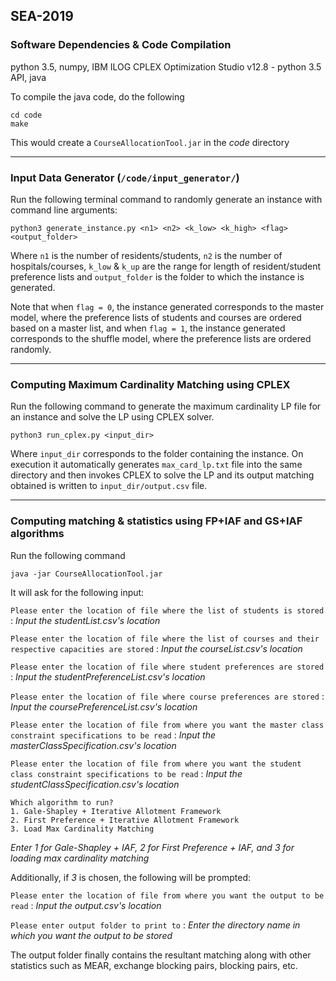 ## SEA-2019

### Software Dependencies & Code Compilation
python 3.5, numpy, IBM ILOG CPLEX Optimization Studio v12.8 - python 3.5 API, java

To compile the java code, do the following

`cd code` <br />
`make`

This would create a `CourseAllocationTool.jar` in the _code_ directory

---

### Input Data Generator (`/code/input_generator/`)

Run the following terminal command to randomly generate an instance with command line arguments:

`python3 generate_instance.py <n1> <n2> <k_low> <k_high> <flag> <output_folder>`

Where `n1` is the number of residents/students, `n2` is the number of hospitals/courses, `k_low` & `k_up` are the range for length of resident/student preference lists and `output_folder` is the folder to which the instance is generated. 

Note that when `flag = 0`, the instance generated corresponds to the master model, where the preference lists of students and courses are ordered based on a master list, and when `flag = 1`, the instance generated corresponds to the shuffle model, where the preference lists are ordered randomly.

---

### Computing Maximum Cardinality Matching using CPLEX

Run the following command to generate the maximum cardinality LP file for an instance and solve the LP using CPLEX solver.

`python3 run_cplex.py <input_dir>`

Where `input_dir` corresponds to the folder containing the instance. On execution it automatically generates `max_card_lp.txt` file into the same directory and then invokes CPLEX to solve the LP and its output matching obtained is written to `input_dir/output.csv` file.

---

### Computing matching & statistics using FP+IAF and GS+IAF algorithms

Run the following command

`java -jar CourseAllocationTool.jar`

It will ask for the following input:

`Please enter the location of file where the list of students is stored` : _Input the studentList.csv's location_

`Please enter the location of file where the list of courses and their respective capacities are stored` : _Input the courseList.csv's location_

`Please enter the location of file where student preferences are stored` : _Input the studentPreferenceList.csv's location_

`Please enter the location of file where course preferences are stored` : _Input the coursePreferenceList.csv's location_

`Please enter the location of file from where you want the master class constraint specifications to be read` : _Input the masterClassSpecification.csv's location_

`Please enter the location of file from where you want the student class constraint specifications to be read` : _Input the studentClassSpecification.csv's location_

`Which algorithm to run?` <br />
`1. Gale-Shapley + Iterative Allotment Framework` <br />
`2. First Preference + Iterative Allotment Framework` <br />
`3. Load Max Cardinality Matching`

_Enter 1 for Gale-Shapley + IAF, 2 for First Preference + IAF, and 3 for loading max cardinality matching_

Additionally, if _3_ is chosen, the following will be prompted:

`Please enter the location of file from where you want the output to be read` : _Input the output.csv's location_

`Please enter output folder to print to` : _Enter the directory name in which you want the output to be stored_

The output folder finally contains the resultant matching along with other statistics such as MEAR, exchange blocking pairs, blocking pairs, etc.
